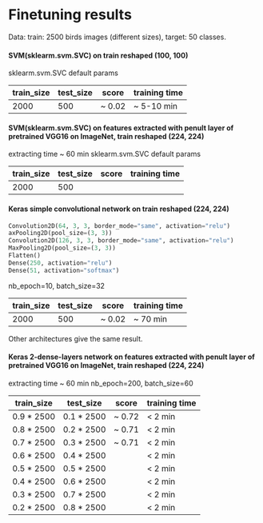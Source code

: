 # Finetuning results
Data: train: 2500 birds images (different sizes), target: 50 classes.
#### SVM(sklearm.svm.SVC) on train reshaped (100, 100)
sklearm.svm.SVC default params

train_size | test_size | score | training time
------------ | ------------- | ------------- | ----------
2000 | 500 | ~ 0.02 | ~ 5-10 min

#### SVM(sklearm.svm.SVC) on features extracted with penult layer of pretrained VGG16 on ImageNet, train reshaped (224, 224)
extracting time ~ 60 min
sklearm.svm.SVC default params

train_size | test_size | score | training time
------------ | ------------- | ------------- | ----------
2000 | 500 |  |


#### Keras simple convolutional network on train reshaped (224, 224)
```python
Convolution2D(64, 3, 3, border_mode="same", activation="relu")
axPooling2D(pool_size=(3, 3))
Convolution2D(126, 3, 3, border_mode="same", activation="relu")
MaxPooling2D(pool_size=(3, 3))
Flatten()
Dense(250, activation="relu")
Dense(51, activation="softmax")
```
nb_epoch=10, batch_size=32

train_size | test_size | score | training time
------------ | ------------- | ------------- | ----------
2000 | 500 | ~ 0.02 | ~ 70 min

Other architectures give the same result.

#### Keras 2-dense-layers network on features extracted with penult layer of pretrained VGG16 on ImageNet, train reshaped (224, 224)
extracting time ~ 60 min
nb_epoch=200, batch_size=60

train_size | test_size | score | training time
------------ | ------------- | ------------- | ----------
0.9 * 2500 | 0.1 * 2500 | ~ 0.72 | < 2 min
0.8 * 2500 | 0.2 * 2500 | ~ 0.71 | < 2 min
0.7 * 2500 | 0.3 * 2500 | ~ 0.71 | < 2 min
0.6 * 2500 | 0.4 * 2500 |  | < 2 min
0.5 * 2500 | 0.5 * 2500 |  | < 2 min
0.4 * 2500 | 0.6 * 2500 |  | < 2 min
0.3 * 2500 | 0.7 * 2500 |  | < 2 min
0.2 * 2500 | 0.8 * 2500 |  | < 2 min
